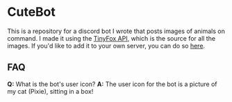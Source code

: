 # CuteBot
This is a repository for a discord bot I wrote that posts images of animals on command. I made it using the [TinyFox API](https://tinyfox.dev), which is the source for all the images. If you'd like to add it to your own server, you can do so [here](https://discord.com/api/oauth2/authorize?client_id=969093006512754728&permissions=277025410048&scope=bot%20applications.commands).

## FAQ
**Q:** What is the bot's user icon?
**A:** The user icon for the bot is a picture of my cat (Pixie), sitting in a box!
